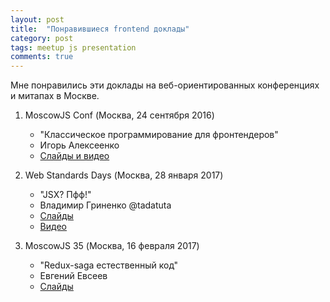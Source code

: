 ```yaml
---
layout: post
title:  "Понравившиеся frontend доклады"
category: post
tags: meetup js presentation
comments: true
---
```


Мне понравились эти доклады на веб-ориентированных конференциях и митапах в Москве.

1. MoscowJS Conf (Москва, 24 сентября 2016)
    - "Классическое программирование для фронтендеров"
    - Игорь Алексеенко
    - [Слайды и видео](http://moscowjs.ru/talk/klassicheskoe-programmirovanie-dlya-frontenderov)

2. Web Standards Days (Москва, 28 января 2017)
    - "JSX? Пфф!"
    - Владимир Гриненко @tadatuta
    - [Слайды](https://wsd.events/2017/01/28/pres/jsx-pff.pdf)
    - [Видео](https://youtu.be/sn-H4r6x-Cw?list=PLMBnwIwFEFHdF7aJTIHQ_wJ5tkpyG7CNI)

3. MoscowJS 35 (Москва, 16 февраля 2017)
    - "Redux-saga естественный код"
    - Евгений Евсеев
    - [Слайды](http://moscowjs.ru/talk/redux-saga-na-steroidah)
